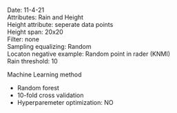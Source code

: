 Date:               11-4-21  
Attributes:         Rain and Height  
Height attribute:   seperate data points  
Height span:        20x20  
Filter:             none  
Sampling equalizing: Random  
Locaton negative example: Random point in rader (KNMI)  
Rain threshold:     10  

Machine Learning method
- Random forest
- 10-fold cross validation
- Hyperparemeter optimization: NO
